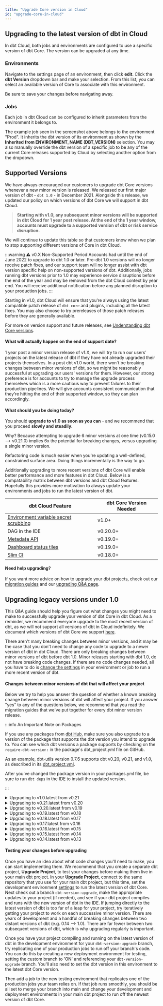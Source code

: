 ```yaml
---
title: "Upgrade Core version in Cloud"
id: "upgrade-core-in-cloud"
---
```


## Upgrading to the latest version of dbt in Cloud

In dbt Cloud, both jobs and environments are configured to use a specific version of dbt Core. The version can be upgraded at any time.

### Environments

Navigate to the settings page of an environment, then click **edit**. Click the **dbt Version** dropdown bar and make your selection. From this list, you can select an available version of Core to associate with this environment.

<Lightbox src="/img/docs/dbt-cloud/cloud-configuring-dbt-cloud/choosing-dbt-version/Environment-settings.png" title="Settings of a dbt Cloud environment"/>

Be sure to save your changes before navigating away.

### Jobs

Each job in dbt Cloud can be configured to inherit parameters from the environment it belongs to.

<Lightbox src="/img/docs/dbt-cloud/cloud-configuring-dbt-cloud/choosing-dbt-version/job-settings.png" title="Settings of a dbt Cloud job"/>

The example job seen in the screenshot above belongs to the environment "Prod". It inherits the dbt version of its environment as shown by the **Inherited from ENVIRONMENT_NAME (DBT_VERSION)** selection. You may also manually override the dbt version of a specific job to be any of the current Core releases supported by Cloud by selecting another option from the dropdown.

## Supported Versions

We have always encouraged our customers to upgrade dbt Core versions whenever a new minor version is released. We released our first major version of dbt - `dbt 1.0` - in December 2021. Alongside this release, we updated our policy on which versions of dbt Core we will support in dbt Cloud.



 > **Starting with v1.0, any subsequent minor versions will be supported in dbt Cloud for 1 year post release. At the end of the 1 year window, accounts must upgrade to a supported version of dbt or risk service disruption.**

We will continue to update this table so that customers know when we plan to stop supporting different versions of Core in dbt Cloud.

<Snippet src="core-versions-table" />


:::warning ⚠️ v0.X Non-Supported Period
 Accounts had until the end of June 2022 to upgrade to dbt 1.0 or later. Pre-dbt 1.0 versions will no longer receive patch fixes, and our support team will no longer assist with dbt version specific help on non-supported versions of dbt. Additionally, jobs running dbt versions prior to 1.0 may experience service disruptions before the end of the year and may be removed from the dbt Cloud context by year end. You will receive additional notification before any planned disruption to your production jobs.
:::

Starting in v1.0, dbt Cloud will ensure that you're always using the latest compatible patch release of `dbt-core` and plugins, including all the latest fixes. You may also choose to try prereleases of those patch releases before they are generally available.

<!--- TODO: Include language to reflect:
  - notifying users when new minor versions are available
  - notifying users when using a minor version that is nearing the end of its critical support period
  - auto-upgrading users to the subsequent minor version when critical support ends
--->

For more on version support and future releases, see [Understanding dbt Core versions](core-versions).

#### What will actually happen on the end of support date?

1 year post a minor version release of v1.X, we will try to run our users' projects on the latest release of dbt if they have not already upgraded their projects themselves. In a post dbt v1.0 world, there won't be breaking changes between minor versions of dbt, so we might be reasonably successful at upgrading our users' versions for them. However, our strong preference is for accounts to try to manage the upgrade process themselves which is a more cautious way to prevent failures to their production pipelines. We will give accounts consistent communication that they're hitting the end of their supported window, so they can plan accordingly.

#### What should you be doing today?

You should **upgrade to v1.0 as soon as you can** - and we recommend that you proceed **slowly and steadily**.

Why? Because attempting to upgrade 6 minor versions at one time (v0.15.0 —> v0.21.0) implies 6x the potential for breaking changes, versus upgrading a single minor version.

Refactoring code is much easier when you're updating a well-defined, constrained surface area. Doing things incrementally is the way to go.

Additionally upgrading to more recent versions of dbt Core will enable better performance and more features in dbt Cloud. Below is a compatability matrix between dbt versions and dbt Cloud features. Hopefully this provides more motivation to always update your environments and jobs to run the latest version of dbt.

| dbt Cloud Feature | dbt Core Version Needed |
| ------------- | -------------- |
| [Environment variable secret scrubbing](/docs/build/environment-variables#handling-secrets)| v1.0+ |
| DAG in the IDE | v0.20.0+|
| [Metadata API](/docs/dbt-cloud-apis/metadata-api) |v0.19.0+|
| [Dashboard status tiles](/docs/deploy/dashboard-status-tiles) | v0.19.0+ |
| [Slim CI](/docs/deploy/cloud-ci-job) | v0.18.0+ |

#### Need help upgrading?

If you want more advice on how to upgrade your dbt projects, check out our [migration guides](/guides/migration/versions/) and our [upgrading Q&A page](/docs/dbt-versions/upgrade-core-in-cloud#upgrading-legacy-versions-under-10).

## Upgrading legacy versions under 1.0

This Q&A guide should help you figure out what changes you might need to make to successfully upgrade your version of dbt Core in dbt Cloud. As a reminder, we recommend everyone upgrade to the most recent version of dbt, as we will not support all versions of dbt in Cloud indefinitely. We document which versions of dbt Core we support [here](docs/dbt-cloud/cloud-configuring-dbt-cloud/cloud-choosing-a-dbt-version#supported-versions).

There aren't many breaking changes between minor versions, and it may be the case that you don't need to change any code to upgrade to a newer version of dbt in dbt Cloud. There are only breaking changes between minor versions of dbt before dbt 1.0. Minor releases starting with dbt 1.0, do not have breaking code changes. If there are no code changes needed, all you have to do is [change the settings](/docs/dbt-cloud/cloud-configuring-dbt-cloud/cloud-choosing-a-dbt-version.md) in your environment or job to run a more recent version of dbt.

#### Changes between minor versions of dbt that will affect your project

Below we try to help you answer the question of whether a known breaking change between minor versions of dbt will affect your project. If you answer "yes" to any of the questions below, we recommend that you read the migration guides that we've put together for every dbt minor version release.

:::info An Important Note on Packages

If you use any packages from [dbt Hub](https://hub.getdbt.com/), make sure you also upgrade to a version of the package that supports the dbt version you intend to upgrade to. You can see which dbt versions a package supports by checking on the `require-dbt-version:` in the package's dbt_project.yml file on GitHub.

As an example, dbt-utils version 0.7.6 supports dbt v0.20, v0.21, and v1.0, as described in its [dbt_project.yml](https://github.com/dbt-labs/dbt-utils/blob/0.7.6/dbt_project.yml).

After you've changed the package version in your packages.yml file, be sure to run `dbt deps` in the IDE to install the updated version.

:::

<details>
<summary>  Upgrading to v1.0.latest from v0.21 </summary>
<br></br>

:::info Universal change
Certain configurations in dbt_project.yml have been renamed
:::

Existing projects will see non-breaking deprecation warnings. You can change three lines in most projects to remove the warnings:

<File name='dbt_project.yml'>

```yml
model-paths: ["models"] # formerly named "source-paths"
seed-paths: ["data"]    # formerly named "data-paths"
clean-targets:
  - "target"
  - "dbt_packages"      # formerly named "dbt_modules"
```

</File>

- Do you select tests using the old names for test types? (`test_type:schema`, `test_type:data`, `--schema`, `--data`)
- Do you have custom macro code that calls the (undocumented) global macros `column_list`, `column_list_for_create_table`, `incremental_upsert`?
- Do you have custom scripts that parse dbt <Term id="json" /> artifacts?
- (BigQuery only) Do you use dbt's legacy capabilities around ingestion-time-partitioned tables?

If you believe your project might be affected, read more details in the migration guide [here](/guides/migration/versions/upgrading-to-v1.0).

</details>


<details>
<summary>  Upgrading to v0.21.latest from v0.20 </summary>
<br></br>

- Do you select specific sources to check freshness (`dbt snapshot-freshness --select <source_name>`)?
- Do you have custom scripts that parse dbt JSON artifacts?
- (Snowflake only) Do you have custom macros or <Term id="materialization">materializations</Term> that depend on using transactions, such as statement blocks with `auto_begin=True`?

If you believe your project might be affected, read more details in the migration guide [here](/guides/migration/versions).

</details>



<details>
<summary>  Upgrading to v0.20.latest from v0.19 </summary>
<br></br>

- Does your project define any custom schema tests?
- Does your project use `adapter.dispatch` or the `spark_utils` package?
- Do you have custom scripts that parse dbt JSON artifacts?

If you believe your project might be affected, read more details in the migration guide [here](/guides/migration/versions).

</details>



<details>
<summary>  Upgrading to v0.19.latest from v0.18 </summary>
<br></br>
<div>

:::info Important   

If you have not already, you must add `config-version: 2` to your dbt_project.yml file.
See **Upgrading to v0.17.latest from v0.16** below for more details.

:::
</div>


- Do you have custom scripts that parse dbt JSON artifacts?
- Do you have any custom materializations?

If you believe your project might be affected, read more details in the migration guide [here](/guides/migration/versions).

</details>


<details>
<summary>  Upgrading to v0.18.latest from v0.17 </summary>
<br></br>

- Do you directly call `adapter_macro`?

If you believe your project might be affected, read more details in the migration guide [here](/guides/migration/versions).

</details>



<details>
<summary>  Upgrading to v0.17.latest from v0.16 </summary>
<br></br>
<div>

:::info Universal change

You must add `config-version: 2` to your dbt_project.yml file.
:::
</div>

<File name='dbt_project.yml'>

```yml
name: my_project
version: 1.0.0

config-version: 2

vars:
  my_var: 1
  another_var: true

models:
  ...
```

</File>

<div>

:::info Universal change

`vars:` are now defined not in your `models:` but are a separate section in dbt_project.yml file.
:::
</div>


<File name='dbt_project.yml'>

```yml
name: my_project
version: 1.0.0

config-version: 2

vars:
  my_var: 1
  another_var: true

models:
  ...
```

</File>


- Do you have dictionary configs in your dbt_project.yml such as `partition_by` or `persist_docs`? If yes, you need to add a preceding +.

<File name='dbt_project.yml'>

```yml

models:
  my_project:
    reporting:
      +partition_by:
        field: date_day
        data_type: timestamp
```
</File>

If you believe your project might be affected, read more details in the migration guide [here](/guides/migration/versions).

</details>


<details>
<summary>  Upgrading to v0.16.latest from v0.15 </summary>
<br></br>

- Do you use the custom `generate_schema_name` macro?
- Do you use `partition_by` config for BigQuery models?

If you believe your project might be affected, read more details in the migration guide [here](/guides/migration/versions).
</details>


<details>
<summary>  Upgrading to v0.15.latest from v0.14 </summary>

<br></br>

- Do you have a custom materialization?
- Do you have a macro that accesses `Relations` directly?

If you believe your project might be affected, read more details in the migration guide [here](/guides/migration/versions).
</details>

<details>
<summary>  Upgrading to v0.14.latest from v0.13 </summary>
<br></br>

- Do you still use `Archives`?
- Do you use the custom `generate_schema_name` macro?
- Do you use the `—non-destructive` flag?

If you believe your project might be affected, read more details in the migration guide [here](/guides/migration/versions).
</details>


#### Testing your changes before upgrading
Once you have an idea about what code changes you'll need to make, you can start implementing them. We recommend that you create a separate dbt project, **Upgrade Project**, to test your changes before making them live in your main dbt project. In your **Upgrade Project**, connect to the same repository that you use for your main dbt project, but this time, set the development environment [settings](docs/dbt-cloud/cloud-configuring-dbt-cloud/cloud-choosing-a-dbt-version) to run the latest version of dbt Core. Next check out a branch `dbt-version-upgrade`, make the appropriate updates to your project (if needed), and see if your dbt project compiles and runs with the new version of dbt in the IDE. If jumping directly to the latest version of dbt is too far of a leap for your project, try iteratively getting your project to work on each successive minor version. There are years of development and a handful of breaking changes between two distant versions of dbt (e.g. 0.14 --> 1.0). There are far fewer between two subsequent versions of dbt, which is why upgrading regularly is important.

Once you have your project compiling and running on the latest version of dbt in the development environment for your `dbt-version-upgrade` branch, try replicating one of your production jobs to run off your branch's code. You can do this by creating a new deployment environment for testing, setting the custom branch to 'ON' and referencing your `dbt-version-upgrade` branch. You'll also need to set the dbt version in this environment to the latest dbt Core version.



<Lightbox src="/img/docs/dbt-cloud/cloud-configuring-dbt-cloud/cloud-upgrading-dbt-versions/upgrade-environment.png" title="Setting your testing environment" />


Then add a job to the new testing environment that replicates one of the production jobs your team relies on. If that job runs smoothly, you should be all set to merge your branch into main and change your development and deployment environments in your main dbt project to run off the newest version of dbt Core.
